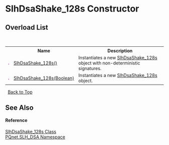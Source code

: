 # SlhDsaShake_128s Constructor 
 


## Overload List
&nbsp;<table><tr><th></th><th>Name</th><th>Description</th></tr><tr><td>![Public method](media/pubmethod.gif "Public method")</td><td><a href="a82130ac-7a46-0b5a-37f8-f88de0f07670">SlhDsaShake_128s()</a></td><td>
Instantiates a new <a href="70a8fdef-2f2d-50c4-61b8-5656910a628f">SlhDsaShake_128s</a> object with non-deterministic signatures.</td></tr><tr><td>![Public method](media/pubmethod.gif "Public method")</td><td><a href="ecfb3bda-9ced-5d8e-eb1b-1e1e1c95f4ad">SlhDsaShake_128s(Boolean)</a></td><td>
Instantiates a new <a href="70a8fdef-2f2d-50c4-61b8-5656910a628f">SlhDsaShake_128s</a> object.</td></tr></table>&nbsp;
<a href="#slhdsashake_128s-constructor">Back to Top</a>

## See Also


#### Reference
<a href="70a8fdef-2f2d-50c4-61b8-5656910a628f">SlhDsaShake_128s Class</a><br /><a href="5a51e981-67fd-0177-2098-034d6071509d">PQnet.SLH_DSA Namespace</a><br />